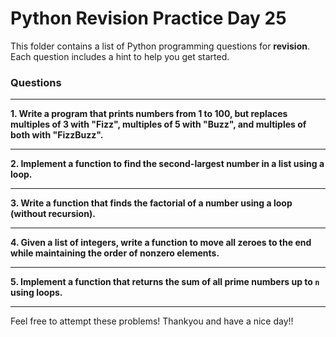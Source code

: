 # Python Revision Practice **Day 25**

This folder contains a list of Python programming questions for **revision**. Each question includes a hint to help you get started.

### Questions

---

**1. Write a program that prints numbers from 1 to 100, but replaces multiples of 3 with "Fizz", multiples of 5 with "Buzz", and multiples of both with "FizzBuzz".**

---


**2. Implement a function to find the second-largest number in a list using a loop.**

---


**3. Write a function that finds the factorial of a number using a loop (without recursion).**

---


**4. Given a list of integers, write a function to move all zeroes to the end while maintaining the order of nonzero elements.**

---


**5. Implement a function that returns the sum of all prime numbers up to `n` using loops.**

---


Feel free to attempt these problems!
Thankyou and have a nice day!!
